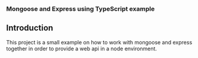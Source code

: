 ### Mongoose and Express using TypeScript example
## Introduction
This project is a small example on how to work with mongoose and express together in order to provide a web api in a node environment.

